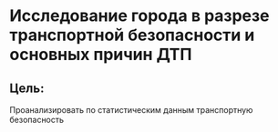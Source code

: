 # Исследование города в разрезе транспортной безопасности и основных причин ДТП
## Цель:
Проанализировать по статистическим данным транспортную безопасность
